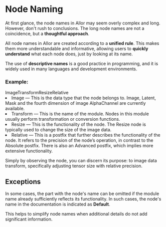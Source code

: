 # Node Naming

At first glance, the node names in Allor may seem overly complex and long. However, don't rush to conclusions. The long
node names are not a coincidence, but a **thoughtful approach**.

All node names in Allor are created according to a **unified rule**. This makes them more understandable and
informative, allowing users to **quickly understand** what each node does, just by looking at its name.

The use of **descriptive names** is a good practice in programming, and it is widely used in many languages and
development environments.

### Example:

<procedure>
    <format color="Chartreuse">Image<format color="Crimson">Transform<format color="Gold">Resize<format color="SeaGreen">Relative</format></format></format></format>
    <list>
        <li><format color="Chartreuse">Image</format> — This is the <control>data type</control> that the node belongs to. <format color="Chartreuse">Image</format>, <format color="Chartreuse">Latent</format>, <format color="Chartreuse">Mask</format> and the fourth dimension of image <format color="Chartreuse">AlphaChannel</format> are currently available.</li>
        <li><format color="Crimson">Transform</format> — This is the <control>name of the module</control>. Nodes in this module usually perform transformation or conversion functions.</li>
        <li><format color="Gold">Resize</format> — This is the <control>functionality</control> of the node. The <format color="Gold">Resize</format> node is typically used to change the size of the image data.</li>
        <li><format color="SeaGreen">Relative</format> — This is a <control>postfix</control> that <control>further</control> describes the <control>functionality</control> of the node. It refers to the <control>precision</control> of the node’s operation, in contrast to the <format color="SeaGreen">Absolute</format> postfix. There is also an <format color="SeaGreen">Advanced</format> postfix, which implies more <control>extensive functionality</control>.</li>
    </list>
    <p>Simply by observing the node, you can discern its purpose: to <format color="Chartreuse">image data</format> <format color="Crimson">transform</format>, specifically adjusting <format color="Gold">tensor size</format> with <format color="SeaGreen">relative precision.</format></p>
</procedure>

## Exceptions

In some cases, the part with the <format color="Gold">node's name</format> can be omitted if the <format color="Crimson">module name</format> already sufficiently reflects its functionality. In such cases, the node's name in the documentation is indicated as **Default**.

This helps to simplify node names when additional details do not add significant information.
